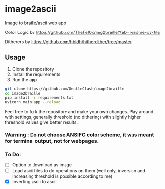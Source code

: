 # image2ascii
Image to braille/ascii web app

Color Logic by https://github.com/TheFel0x/img2braille?tab=readme-ov-file

Ditherers by https://github.com/hbldh/hitherdither/tree/master


## Usage

1. Clone the repository
2. Install the requirements
3. Run the app

```bash
git clone https://github.com/GentleClash/image2braille
cd image2braille
pip install -r requirements.txt
uvicorn main:app --reload
``` 

Feel free to fork the repository and make your own changes.
Play around with settings, generally threshold (no dithering) with slightly higher threshold values give better results.

### Warning : Do not choose ANSIFG color scheme, it was meant for terminal output, not for webpages.


### To Do:
- [ ] Option to download as image
- [ ] Load ascii files to do operations on them (well only, inversion and increasing threshold is possible according to me)
- [x] Inverting ascii to ascii
